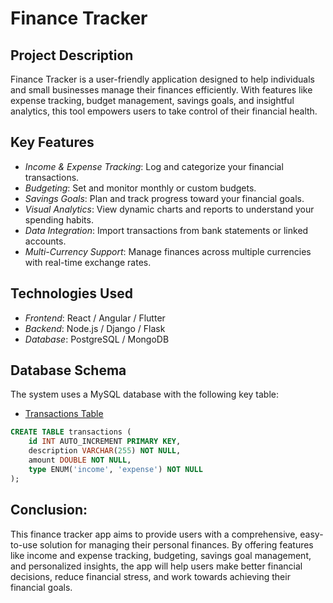 # Finance Tracker

## Project Description
Finance Tracker is a user-friendly application designed to help individuals and small businesses manage their finances efficiently. With features like expense tracking, budget management, savings goals, and insightful analytics, this tool empowers users to take control of their financial health.

## Key Features
- *Income & Expense Tracking*: Log and categorize your financial transactions.<br>
- *Budgeting*: Set and monitor monthly or custom budgets.<br>
- *Savings Goals*: Plan and track progress toward your financial goals.<br>
- *Visual Analytics*: View dynamic charts and reports to understand your spending habits.<br>
- *Data Integration*: Import transactions from bank statements or linked accounts.<br>
- *Multi-Currency Support*: Manage finances across multiple currencies with real-time exchange rates.<br>

## Technologies Used
- *Frontend*: React / Angular / Flutter<br>
- *Backend*: Node.js / Django / Flask<br>
- *Database*: PostgreSQL / MongoDB<br>

## Database Schema
The system uses a MySQL database with the following key table:
- [Transactions Table](#transactions-table)





```sql
CREATE TABLE transactions (
    id INT AUTO_INCREMENT PRIMARY KEY,
    description VARCHAR(255) NOT NULL,
    amount DOUBLE NOT NULL,
    type ENUM('income', 'expense') NOT NULL
);

```


<h2>Conclusion:</h2>
This finance tracker app aims to provide users with a comprehensive, easy-to-use solution for managing their personal finances. By offering features like income and expense tracking, budgeting, savings goal management, and personalized insights, the app will help users make better financial decisions, reduce financial stress, and work towards achieving their financial goals.
                                           
